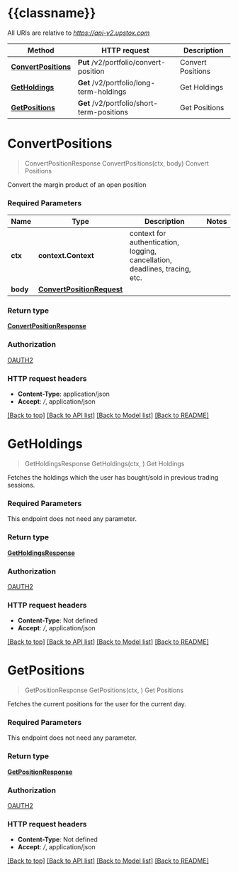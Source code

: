 # {{classname}}

All URIs are relative to *https://api-v2.upstox.com*

Method | HTTP request | Description
------------- | ------------- | -------------
[**ConvertPositions**](PortfolioApi.md#ConvertPositions) | **Put** /v2/portfolio/convert-position | Convert Positions
[**GetHoldings**](PortfolioApi.md#GetHoldings) | **Get** /v2/portfolio/long-term-holdings | Get Holdings
[**GetPositions**](PortfolioApi.md#GetPositions) | **Get** /v2/portfolio/short-term-positions | Get Positions

# **ConvertPositions**
> ConvertPositionResponse ConvertPositions(ctx, body)
Convert Positions

Convert the margin product of an open position

### Required Parameters

Name | Type | Description  | Notes
------------- | ------------- | ------------- | -------------
 **ctx** | **context.Context** | context for authentication, logging, cancellation, deadlines, tracing, etc.
  **body** | [**ConvertPositionRequest**](ConvertPositionRequest.md)|  | 

### Return type

[**ConvertPositionResponse**](ConvertPositionResponse.md)

### Authorization

[OAUTH2](../README.md#OAUTH2)

### HTTP request headers

 - **Content-Type**: application/json
 - **Accept**: */*, application/json

[[Back to top]](#) [[Back to API list]](../README.md#documentation-for-api-endpoints) [[Back to Model list]](../README.md#documentation-for-models) [[Back to README]](../README.md)

# **GetHoldings**
> GetHoldingsResponse GetHoldings(ctx, )
Get Holdings

Fetches the holdings which the user has bought/sold in previous trading sessions.

### Required Parameters
This endpoint does not need any parameter.

### Return type

[**GetHoldingsResponse**](GetHoldingsResponse.md)

### Authorization

[OAUTH2](../README.md#OAUTH2)

### HTTP request headers

 - **Content-Type**: Not defined
 - **Accept**: */*, application/json

[[Back to top]](#) [[Back to API list]](../README.md#documentation-for-api-endpoints) [[Back to Model list]](../README.md#documentation-for-models) [[Back to README]](../README.md)

# **GetPositions**
> GetPositionResponse GetPositions(ctx, )
Get Positions

Fetches the current positions for the user for the current day.

### Required Parameters
This endpoint does not need any parameter.

### Return type

[**GetPositionResponse**](GetPositionResponse.md)

### Authorization

[OAUTH2](../README.md#OAUTH2)

### HTTP request headers

 - **Content-Type**: Not defined
 - **Accept**: */*, application/json

[[Back to top]](#) [[Back to API list]](../README.md#documentation-for-api-endpoints) [[Back to Model list]](../README.md#documentation-for-models) [[Back to README]](../README.md)

